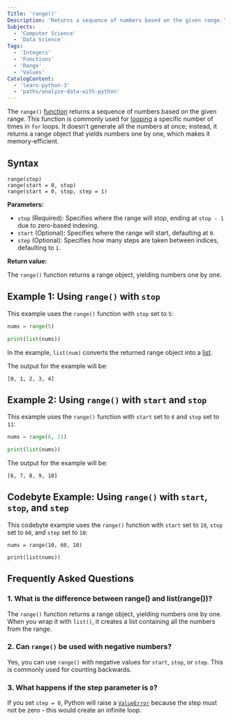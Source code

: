 ```yaml
---
Title: 'range()'
Description: 'Returns a sequence of numbers based on the given range.'
Subjects:
  - 'Computer Science'
  - 'Data Science'
Tags:
  - 'Integers'
  - 'Functions'
  - 'Range'
  - 'Values'
CatalogContent:
  - 'learn-python-3'
  - 'paths/analyze-data-with-python'
---
```


The `range()` [function](https://www.codecademy.com/resources/docs/python/functions) returns a sequence of numbers based on the given range. This function is commonly used for [looping](https://www.codecademy.com/resources/docs/python/loops) a specific number of times in `for` loops. It doesn’t generate all the numbers at once; instead, it returns a range object that yields numbers one by one, which makes it memory-efficient.

## Syntax

```pseudo
range(stop)
range(start = 0, stop)
range(start = 0, stop, step = 1)
```

**Parameters:**

- `stop` (Required): Specifies where the range will stop, ending at `stop - 1` due to zero-based indexing.
- `start` (Optional): Specifies where the range will start, defaulting at `0`.
- `step` (Optional): Specifies how many steps are taken between indices, defaulting to `1`.

**Return value:**

The `range()` function returns a range object, yielding numbers one by one.

## Example 1: Using `range()` with `stop`

This example uses the `range()` function with `stop` set to `5`:

```py
nums = range(5)

print(list(nums))
```

In the example, `list(num)` converts the returned range object into a [list](https://www.codecademy.com/resources/docs/python/lists).

The output for the example will be:

```shell
[0, 1, 2, 3, 4]
```

## Example 2: Using `range()` with `start` and `stop`

This example uses the `range()` function with `start` set to `6` and `stop` set to `11`:

```py
nums = range(6, 11)

print(list(nums))
```

The output for the example will be:

```shell
[6, 7, 8, 9, 10]
```

## Codebyte Example: Using `range()` with `start`, `stop`, and `step`

This codebyte example uses the `range()` function with `start` set to `10`, `stop` set to `60`, and `step` set to `10`:

```codebyte/python
nums = range(10, 60, 10)

print(list(nums))
```

## Frequently Asked Questions

### 1. What is the difference between range() and list(range())?

The `range()` function returns a range object, yielding numbers one by one. When you wrap it with `list()`, it creates a list containing all the numbers from the range.

### 2. Can `range()` be used with negative numbers?

Yes, you can use `range()` with negative values for `start`, `stop`, or `step`. This is commonly used for counting backwards.

### 3. What happens if the step parameter is `0`?

If you set `step = 0`, Python will raise a [`ValueError`](https://www.codecademy.com/resources/docs/python/errors) because the step must not be zero - this would create an infinite loop.
